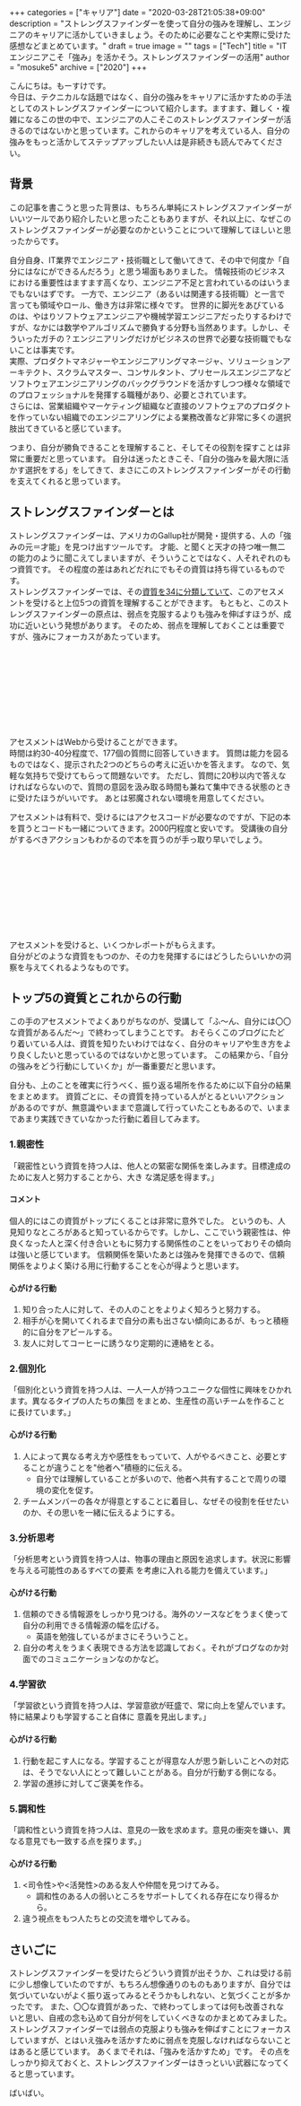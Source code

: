 +++
categories = ["キャリア"]
date = "2020-03-28T21:05:38+09:00"
description = "ストレングスファインダーを使って自分の強みを理解し、エンジニアのキャリアに活かしていきましょう。そのために必要なことや実際に受けた感想などまとめています。"
draft = true
image = ""
tags = ["Tech"]
title = "ITエンジニアこそ「強み」を活かそう。ストレングスファインダーの活用"
author = "mosuke5"
archive = ["2020"]
+++

こんにちは。もーすけです。  
今日は、テクニカルな話題ではなく、自分の強みをキャリアに活かすための手法としてのストレングスファインダーについて紹介します。ますます、難しく・複雑になるこの世の中で、エンジニアの人こそこのストレングスファインダーが活きるのではないかと思っています。これからのキャリアを考えている人、自分の強みをもっと活かしてステップアップしたい人は是非続きも読んでみてください。
<!--more-->

## 背景
この記事を書こうと思った背景は、もちろん単純にストレングスファインダーがいいツールであり紹介したいと思ったこともありますが、それ以上に、なぜこのストレングスファインダーが必要なのかということについて理解してほしいと思ったからです。

自分自身、IT業界でエンジニア・技術職として働いてきて、その中で何度か「自分にはなにができるんだろう」と思う場面もありました。
情報技術のビジネスにおける重要性はますます高くなり、エンジニア不足と言われているのはいうまでもないはずです。
一方で、エンジニア（あるいは関連する技術職）と一言で言っても領域やロール、働き方は非常に様々です。
世界的に脚光をあびているのは、やはりソフトウェアエンジニアや機械学習エンジニアだったりするわけですが、なかには数学やアルゴリズムで勝負する分野も当然あります。しかし、そういったガチの？エンジニアリングだけがビジネスの世界で必要な技術職でもないことは事実です。  
実際、プロダクトマネジャーやエンジニアリングマネージャ、ソリューションアーキテクト、スクラムマスター、コンサルタント、プリセールスエンジニアなどソフトウェアエンジニアリングのバックグラウンドを活かすしつつ様々な領域でのプロフェッショナルを発揮する職種があり、必要とされています。  
さらには、営業組織やマーケティング組織など直接のソフトウェアのプロダクトを作っていない組織でのエンジニアリングによる業務改善など非常に多くの選択肢出てきていると感じています。

つまり、自分が勝負できることを理解すること、そしてその役割を探すことは非常に重要だと思っています。
自分は迷ったときこそ、「自分の強みを最大限に活かす選択をする」をしてきて、まさにこのストレングスファインダーがその行動を支えてくれると思っています。

## ストレングスファインダーとは
ストレングスファインダーは、アメリカのGallup社が開発・提供する、人の「強みの元＝才能」を見つけ出すツールです。
才能、と聞くと天才の持つ唯一無二の能力のように聞こえてしまいますが、そういうことではなく、人それぞれのもつ資質です。
その程度の差はあれどだれにでもその資質は持ち得ているものです。  
ストレングスファインダーでは、その[資質を34に分類していて](https://www.gallup.com/cliftonstrengths/ja/253721/CliftonStrengths-34%E8%B3%87%E8%B3%AA.aspx)、このアセスメントを受けると上位5つの資質を理解することができます。
もともと、このストレングスファインダーの原点は、弱点を克服するよりも強みを伸ばすほうが、成功に近いという発想があります。
そのため、弱点を理解しておくことは重要ですが、強みにフォーカスがあたっています。

<div class="iframely-embed"><div class="iframely-responsive" style="height: 140px; padding-bottom: 0;"><a href="https://www.gallup.com/cliftonstrengths/ja/home.aspx" data-iframely-url="//cdn.iframe.ly/A4EKrXb?iframe=card-small"></a></div></div><script async src="//cdn.iframe.ly/embed.js" charset="utf-8"></script>

アセスメントはWebから受けることができます。  
時間は約30-40分程度で、177個の質問に回答していきます。
質問は能力を図るものではなく、提示された2つのどちらの考えに近いかを答えます。
なので、気軽な気持ちで受けてもらって問題ないです。
ただし、質問に20秒以内で答えなければならないので、質問の意図を汲み取る時間も兼ねて集中できる状態のときに受けたほうがいいです。
あとは邪魔されない環境を用意してください。

アセスメントは有料で、受けるにはアクセスコードが必要なのですが、下記の本を買うとコードも一緒についてきます。2000円程度と安いです。
受講後の自分がするべきアクションもわかるので本を買うのが手っ取り早いでしょう。

<div class="iframely-embed"><div class="iframely-responsive" style="height: 140px; padding-bottom: 0;"><a href="https://www.amazon.co.jp/%25E3%2581%2595%25E3%2581%2582%25E3%2580%2581%25E6%2589%258D%25E8%2583%25BD-%25E3%2581%2598%25E3%2581%25B6%25E3%2582%2593-%25E3%2581%25AB%25E7%259B%25AE%25E8%25A6%259A%25E3%2582%2581%25E3%2582%2588%25E3%2581%2586-%25E6%2596%25B0%25E7%2589%2588-%25E3%2582%25B9%25E3%2583%2588%25E3%2583%25AC%25E3%2583%25B3%25E3%2582%25B0%25E3%2582%25B9%25E3%2583%25BB%25E3%2583%2595%25E3%2582%25A1%25E3%2582%25A4%25E3%2583%25B3%25E3%2583%2580%25E3%2583%25BC2-0/dp/4532321433" data-iframely-url="//cdn.iframe.ly/ZSHwoq9?iframe=card-small"></a></div></div><script async src="//cdn.iframe.ly/embed.js" charset="utf-8"></script>

アセスメントを受けると、いくつかレポートがもらえます。  
自分がどのような資質をもつのか、その力を発揮するにはどうしたらいいかの洞察を与えてくれるようなものです。

## トップ5の資質とこれからの行動
この手のアセスメントでよくありがちなのが、受講して「ふ〜ん、自分には〇〇な資質があるんだ〜」で終わってしまうことです。
おそらくこのブログにたどり着いている人は、資質を知りたいわけではなく、自分のキャリアや生き方をより良くしたいと思っているのではないかと思っています。
この結果から、「自分の強みをどう行動にしていくか」が一番重要だと思います。

自分も、上のことを確実に行うべく、振り返る場所を作るために以下自分の結果をまとめます。
資質ごとに、その資質を持っている人がとるといいアクションがあるのですが、無意識やいままで意識して行っていたこともあるので、いままであまり実践できていなかった行動に着目してみます。

### 1.親密性
「親密性という資質を持つ人は、他人との緊密な関係を楽しみます。目標達成のために友人と努力することから、大き
な満足感を得ます。」

#### コメント
個人的にはこの資質がトップにくることは非常に意外でした。
というのも、人見知りなところがあると知っているからです。しかし、ここでいう親密性は、仲良くなった人と深く付き合いともに努力する関係性のことをいっておりその傾向は強いと感じています。
信頼関係を築いたあとは強みを発揮できるので、信頼関係をよりよく築ける用に行動することを心が得ようと思います。

#### 心がける行動
1. 知り合った人に対して、その人のことをよりよく知ろうと努力する。
1. 相手が心を開いてくれるまで自分の素も出さない傾向にあるが、もっと積極的に自分をアピールする。
1. 友人に対してコーヒーに誘うなり定期的に連絡をとる。

### 2.個別化
「個別化という資質を持つ人は、一人一人が持つユニークな個性に興味をひかれます。異なるタイプの人たちの集団
をまとめ、生産性の高いチームを作ることに長けています。」

#### 心がける行動
1. 人によって異なる考え方や感性をもっていて、人がやるべきこと、必要とすることが違うことを"他者へ"積極的に伝える。
    - 自分では理解していることが多いので、他者へ共有することで周りの環境の変化を促す。
1. チームメンバーの各々が得意とすることに着目し、なぜその役割を任せたいのか、その思いを一緒に伝えるようにする。

### 3.分析思考
「分析思考という資質を持つ人は、物事の理由と原因を追求します。状況に影響を与える可能性のあるすべての要素
を考慮に入れる能力を備えています。」

#### 心がける行動
1. 信頼のできる情報源をしっかり見つける。海外のソースなどをうまく使って自分の利用できる情報源の幅を広げる。
    - 英語を勉強しているがまさにそういうこと。
1. 自分の考えをうまく表現できる方法を認識しておく。それがブログなのか対面でのコミュニケーションなのかなど。

### 4.学習欲
「学習欲という資質を持つ人は、学習意欲が旺盛で、常に向上を望んでいます。特に結果よりも学習すること自体に
意義を見出します。」

#### 心がける行動
1. 行動を起こす人になる。学習することが得意な人が思う新しいことへの対応は、そうでない人にとって難しいことがある。自分が行動する側になる。
1. 学習の進捗に対してご褒美を作る。

### 5.調和性
「調和性という資質を持つ人は、意見の一致を求めます。意見の衝突を嫌い、異なる意見でも一致する点を探ります。」

#### 心がける行動
1. <司令性>や<活発性>のある友人や仲間を見つけてみる。
    - 調和性のある人の弱いところをサポートしてくれる存在になり得るから。
1. 違う視点をもつ人たちとの交流を増やしてみる。

## さいごに
ストレングスファインダーを受けたらどういう資質が出そうか、これは受ける前に少し想像していたのですが、もちろん想像通りのものもありますが、自分では気づいていないがよく振り返ってみるとそうかもしれない、と気づくことが多かったです。
また、〇〇な資質があった、で終わってしまっては何も改善されないと思い、自戒の念も込めて自分が何をしていくべきなのかまとめてみました。
ストレングスファインダーでは弱点の克服よりも強みを伸ばすことにフォーカスしていますが、とはいえ強みを活かすために弱点を克服しなければならないことはあると感じています。
あくまでそれは、「強みを活かすため」です。
その点をしっかり抑えておくと、ストレングスファインダーはきっといい武器になってくると思っています。

ばいばい。
